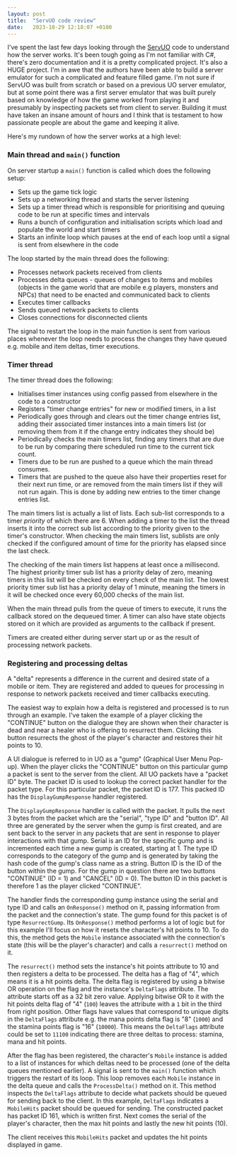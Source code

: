 ```yaml
---
layout: post
title:  "ServUO code review"
date:   2023-10-29 12:18:07 +0100
---
```


I've spent the last few days looking through the [ServUO]() code to understand how the server works. It's been tough going as I'm not familiar with C#, there's zero documentation and it is a pretty complicated project. It's also a HUGE project. I'm in awe that the authors have been able to build a server emulator for such a complicated and feature filled game. I'm not sure if ServUO was built from scratch or based on a previous UO server emulator, but at some point there was a first server emulator that was built purely based on knowledge of how the game worked from playing it and presumably by inspecting packets set from client to server. Building it must have taken an insane amount of hours and I think that is testament to how passionate people are about the game and keeping it alive.

Here's my rundown of how the server works at a high level:

### Main thread and `main()` function
On server startup a `main()` function is called which does the following setup:
  - Sets up the game tick logic
  - Sets up a networking thread and starts the server listening
  - Sets up a timer thread which is responsible for prioritising and queuing code to be run at specific times and intervals
  - Runs a bunch of configuration and initialisation scripts which load and populate the world and start timers
  - Starts an infinite loop which pauses at the end of each loop until a signal is sent from elsewhere in the code

The loop started by the main thread does the following:
  - Processes network packets received from clients
  - Processes delta queues - queues of changes to items and mobiles (objects in the game world that are mobile e.g players, monsters and NPCs) that need to be enacted and communicated back to clients
  - Executes timer callbacks
  - Sends queued network packets to clients
  - Closes connections for disconnected clients

The signal to restart the loop in the main function is sent from various places whenever the loop needs to process the changes they have queued e.g. mobile and item deltas, timer executions.

### Timer thread
The timer thread does the following:
  - Initialises timer instances using config passed from elsewhere in the code to a constructor
  - Registers "timer change entries" for new or modified timers, in a list
  - Periodically goes through and clears out the timer change entries list, adding their associated timer instances into a main timers list (or removing them from it if the change entry indicates they should be)
  - Periodically checks the main timers list, finding any timers that are due to be run by comparing there scheduled run time to the current tick count.
  - Timers due to be run are pushed to a queue which the main thread consumes.
  - Timers that are pushed to the queue also have their properties reset for their next run time, or are removed from the main timers list if they will not run again. This is done by adding new entries to the timer change entries list.

The main timers list is actually a list of lists. Each sub-list corresponds to a timer *priority* of which there are 6. When adding a timer to the list the thread inserts it into the correct sub list according to the priority given to the timer's constructor. When checking the main timers list, sublists are only checked if the configured amount of time for the priority has elapsed since the last check.

The checking of the main timers list happens at least once a millisecond. The highest priority timer sub list has a priority delay of zero, meaning timers in this list will be checked on every check of the main list. The lowest priority timer sub list has a priority delay of 1 minute, meaning the timers in it will be checked once every 60,000 checks of the main list.

When the main thread pulls from the queue of timers to execute, it runs the callback stored on the dequeued timer. A timer can also have state objects stored on it which are provided as arguments to the callback if present.

Timers are created either during server start up or as the result of processing network packets.

### Registering and processing deltas

A "delta" represents a difference in the current and desired state of a mobile or item. They are registered and added to queues for processing in response to network packets received and timer callbacks executing.

The easiest way to explain how a delta is registered and processed is to run through an example. I've taken the example of a player clicking the "CONTINUE" button on the dialogue they are shown when their character is dead and near a healer who is offering to resurrect them. Clicking this button resurrects the ghost of the player's character and restores their hit points to 10.

A UI dialogue is referred to in UO as a "gump" (Graphical User Menu Pop-up). When the player clicks the "CONTINUE" button on this particular gump a packet is sent to the server from the client. All UO packets have a "packet ID" byte. The packet ID is used to lookup the correct packet handler for the packet type. For this particular packet, the packet ID is 177. This packed ID has the `DisplayGumpResponse` handler registered.

The `DisplayGumpResponse` handler is called with the packet. It pulls the next 3 bytes from the packet which are the "serial", "type ID" and "button ID". All three are generated by the server when the gump is first created, and are sent back to the server in any packets that are sent in response to player interactions with that gump. Serial is an ID for the specific gump and is incremented each time a new gump is created, starting at 1. The type ID corresponds to the category of the gump and is generated by taking the hash code of the gump's class name as a string. Button ID is the ID of the button within the gump. For the gump in question there are two buttons "CONTINUE" (ID = 1) and "CANCEL" (ID = 0). The button ID in this packet is therefore 1 as the player clicked "CONTINUE".

The handler finds the corresponding gump instance using the serial and type ID and calls an `OnResponse()` method on it, passing information from the packet and the connection's state. The gump found for this packet is of type `ResurrectGump`. Its `OnResponse()` method performs a lot of logic but for this example I'll focus on how it resets the character's hit points to 10. To do this, the method gets the `Mobile` instance associated with the connection's state (this will be the player's character) and calls a `resurrect()` method on it.

The `resurrect()` method sets the instance's hit points attribute to 10 and then registers a delta to be processed. The delta has a flag of "4", which means it is a hit points delta. The delta flag is registered by using a bitwise OR operation on the flag and the instance's `DeltaFlags` attribute. The attribute starts off as a 32 bit zero value. Applying bitwise OR to it with the hit points delta flag of "4" (`100`) leaves the attribute with a `1` bit in the third from right position. Other flags have values that correspond to unique digits in the `DeltaFlags` attribute e.g. the mana points delta flag is "8" (`1000`) and the stamina points flag is "16" (`10000`). This means the `DeltaFlags` attribute could be set to `11100` indicating there are three deltas to process: stamina, mana and hit points.

After the flag has been registered, the character's `Mobile` instance is added to a list of instances for which deltas need to be processed (one of the delta queues mentioned earlier). A signal is sent to the `main()` function which triggers the restart of its loop. This loop removes each `Mobile` instance in the delta queue and calls the `ProcessDelta()` method on it. This method inspects the `DeltaFlags` attribute to decide what packets should be queued for sending back to the client. In this example, `DeltaFlags` indicates a `MobileHits` packet should be queued for sending. The constructed packet has packet ID 161, which is written first. Next comes the serial of the player's character, then the max hit points and lastly the new hit points (10).

The client receives this `MobileHits` packet and updates the hit points displayed in game.
